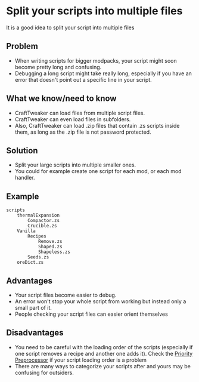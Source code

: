 # Split your scripts into multiple files

It is a good idea to split your script into multiple files

## Problem
- When writing scripts for bigger modpacks, your script might soon become pretty long and confusing.
- Debugging a long script might take really long, especially if you have an error that doesn't point out a specific line in your script.

## What we know/need to know
- CraftTweaker can load files from multiple script files.
- CraftTweaker can even load files in subfolders.
- Also, CraftTweaker can load .zip files that contain .zs scripts inside them, as long as the .zip file is not password protected.

## Solution
- Split your large scripts into multiple smaller ones.
- You could for example create one script for each mod, or each mod handler.

## Example
```
scripts
	thermalExpansion
		Compactor.zs
		Crucible.zs
	Vanilla
		Recipes
			Remove.zs
			Shaped.zs
			Shapeless.zs
		Seeds.zs
	oreDict.zs
```

## Advantages
- Your script files become easier to debug.
- An error won't stop your whole script from working but instead only a small part of it.
- People checking your script files can easier orient themselves

## Disadvantages
- You need to be careful with the loading order of the scripts (especially if one script removes a recipe and another one adds it). Check the [Priority Preprocessor](/AdvancedFunctions/Preprocessors/PriorityPreprocessor.md) if your script loading order is a problem
- There are many ways to categorize your scripts after and yours may be confusing for outsiders.